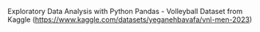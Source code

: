 Exploratory Data Analysis with Python Pandas - Volleyball Dataset from Kaggle (https://www.kaggle.com/datasets/yeganehbavafa/vnl-men-2023)
